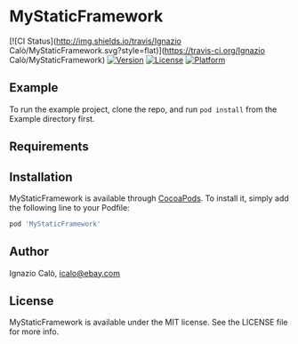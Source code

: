 # MyStaticFramework

[![CI Status](http://img.shields.io/travis/Ignazio Calò/MyStaticFramework.svg?style=flat)](https://travis-ci.org/Ignazio Calò/MyStaticFramework)
[![Version](https://img.shields.io/cocoapods/v/MyStaticFramework.svg?style=flat)](http://cocoapods.org/pods/MyStaticFramework)
[![License](https://img.shields.io/cocoapods/l/MyStaticFramework.svg?style=flat)](http://cocoapods.org/pods/MyStaticFramework)
[![Platform](https://img.shields.io/cocoapods/p/MyStaticFramework.svg?style=flat)](http://cocoapods.org/pods/MyStaticFramework)

## Example

To run the example project, clone the repo, and run `pod install` from the Example directory first.

## Requirements

## Installation

MyStaticFramework is available through [CocoaPods](http://cocoapods.org). To install
it, simply add the following line to your Podfile:

```ruby
pod 'MyStaticFramework'
```

## Author

Ignazio Calò, icalo@ebay.com

## License

MyStaticFramework is available under the MIT license. See the LICENSE file for more info.
